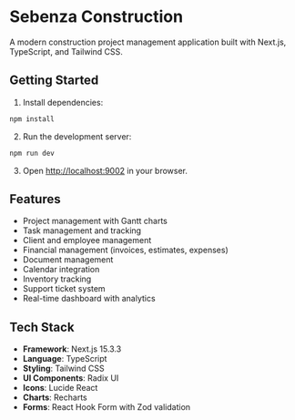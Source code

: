 # Sebenza Construction

A modern construction project management application built with Next.js, TypeScript, and Tailwind CSS.

## Getting Started

1. Install dependencies:

```bash
npm install
```

2. Run the development server:

```bash
npm run dev
```

3. Open [http://localhost:9002](http://localhost:9002) in your browser.

## Features

- Project management with Gantt charts
- Task management and tracking
- Client and employee management
- Financial management (invoices, estimates, expenses)
- Document management
- Calendar integration
- Inventory tracking
- Support ticket system
- Real-time dashboard with analytics

## Tech Stack

- **Framework**: Next.js 15.3.3
- **Language**: TypeScript
- **Styling**: Tailwind CSS
- **UI Components**: Radix UI
- **Icons**: Lucide React
- **Charts**: Recharts
- **Forms**: React Hook Form with Zod validation
